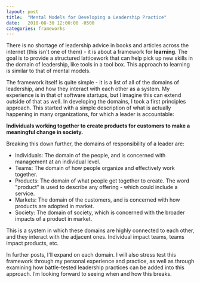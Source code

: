 ```yaml
---
layout: post
title:  "Mental Models for Developing a Leadership Practice"
date:   2018-08-30 12:00:00 -0500
categories: frameworks
---
```

There is no shortage of leadership advice in books and articles across the internet (this isn't one of them) - it is about a framework for **learning**. The goal is to provide a structured latticework that can help pick up new skills in the domain of leadership, like tools in a tool box. This approach to learning is similar to that of mental models. 

The framework itself is quite simple - it is a list of all of the domains of leadership, and how they interact with each other as a system. My experience is in that of software startups, but I imagine this can extend outside of that as well. In developing the domains, I took a first principles approach. This started with a simple description of what is actually happening in many organizations, for which a leader is accountable: 

**Individuals working together to create products for customers to make a meaningful change in society.**

Breaking this down further, the domains of responsibility of a leader are:

- Individuals: The domain of the people, and is concerned with management at an individual level.
- Teams: The domain of how people organize and effectively work together.
- Products: The domain of what people get together to create. The word "product" is used to describe any offering - which could include a service.
- Markets: The domain of the customers, and is concerned with how products are adopted in market.
- Society: The domain of society, which is concerned with the broader impacts of a product in market.

This is a system in which these domains are highly connected to each other, and they interact with the adjacent ones. Individual impact teams, teams impact products, etc. 

In further posts, I'll expand on each domain. I will also stress test this framework through my personal experience and practice, as well as through examining how battle-tested leadership practices can be added into this approach. I’m looking forward to seeing when and how this breaks. 